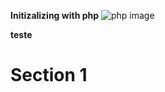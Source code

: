 **Initizalizing with php**
![php image](https://upload.wikimedia.org/wikipedia/commons/2/27/PHP-logo.svg)

**teste**

# Section 1